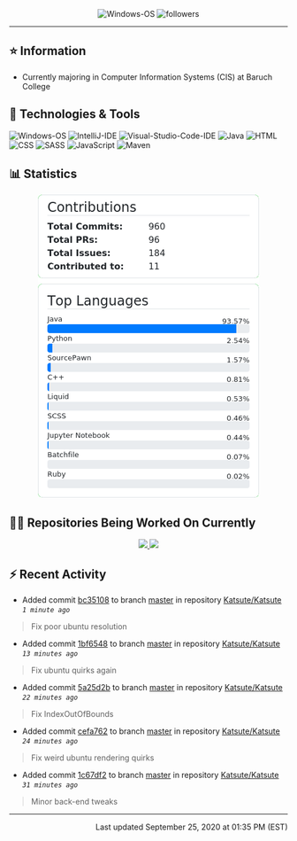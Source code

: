 <div align="center">
    <img 
        src="https://img.shields.io/badge/OS-Windows-informational?style=for-the-badge&color=3278be"
        alt="Windows-OS">
    <img 
        src="https://img.shields.io/github/followers/katsute?color=3278be&style=for-the-badge"
        alt="followers">
</div>

<hr>

## ⭐ Information

 - Currently majoring in Computer Information Systems (CIS) at Baruch College

## 🔧 Technologies & Tools

<img 
    src="https://img.shields.io/badge/OS-Windows-informational?style=flat-square&color=3278be"
    alt="Windows-OS">
<img 
    src="https://img.shields.io/badge/Editor-IntelliJ_IDEA-informational?style=flat-square&logo=intellij-idea&logoColor=white&color=3278be"
    alt="IntelliJ-IDE">
<img 
    src="https://img.shields.io/badge/Editor-Visual_Studio_Code-informational?style=flat-square&logo=Visual-Studio-Code&logoColor=white&color=3278be"
    alt="Visual-Studio-Code-IDE">
<img 
    src="https://img.shields.io/badge/Code-Java-informational?style=flat-square&logo=java&logoColor=white&color=3278be"
    alt="Java">
<img 
    src="https://img.shields.io/badge/Code-HTML-informational?style=flat-square&logo=html5&logoColor=white&color=3278be"
    alt="HTML">
<img 
    src="https://img.shields.io/badge/Code-CSS-informational?style=flat-square&logo=css-wizardry&logoColor=white&color=3278be"
    alt="CSS">
<img 
    src="https://img.shields.io/badge/Code-SASS-informational?style=flat-square&logo=sass&logoColor=white&color=3278be"
    alt="SASS">
<img 
    src="https://img.shields.io/badge/Code-JavaScript-informational?style=flat-square&logo=javascript&logoColor=white&color=3278be"
    alt="JavaScript">
<img 
    src="https://img.shields.io/badge/Tools-Maven-informational?style=flat-square&logo=apache-maven&logoColor=white&color=3278be"
    alt="Maven">

## 📊 Statistics
<div align="center">
    <a href="https://github.com/Katsute/Katsute/">
        <img src="https://github.com/Katsute/Katsute/blob/master/contributions.png">
    </a>
    <a href="https://github.com/Katsute/Katsute/">
        <img src="https://github.com/Katsute/Katsute/blob/master/languages.png">
    </a>
</div>

## 👨‍💻 Repositories Being Worked On Currently
<div align="center">
    <a href="https://github.com/Ktt-Development/ktt-development.github.io">
        <img
            src="https://github-readme-stats.vercel.app/api/pin/?username=ktt-development&repo=ktt-development.github.io&show_owner=true&title_color=3278be&text_color=202020">
    </a>
    <a href="https://github.com/Ktt-Development/rexedia">
        <img
            src="https://github-readme-stats.vercel.app/api/pin/?username=Ktt-Development&repo=rexedia&show_owner=true&title_color=3278be&text_color=202020">
    </a>
</div>

## ⚡ Recent Activity

 - Added commit [bc35108](https://api.github.com/repos/Katsute/Katsute/commit/bc3510894498094fb1aabf0d58af1d3093c67f9c) to branch [master](https://api.github.com/repos/Katsute/Katsute/tree/master) in repository [Katsute/Katsute](https://api.github.com/repos/Katsute/Katsute)  *`1 minute ago`*
  > Fix poor ubuntu resolution
 - Added commit [1bf6548](https://api.github.com/repos/Katsute/Katsute/commit/1bf65487965e58d73159f1a69f313fd2125771d9) to branch [master](https://api.github.com/repos/Katsute/Katsute/tree/master) in repository [Katsute/Katsute](https://api.github.com/repos/Katsute/Katsute)  *`13 minutes ago`*
  > Fix ubuntu quirks again
 - Added commit [5a25d2b](https://api.github.com/repos/Katsute/Katsute/commit/5a25d2b468b47f208d67554f07c087ce4102fec7) to branch [master](https://api.github.com/repos/Katsute/Katsute/tree/master) in repository [Katsute/Katsute](https://api.github.com/repos/Katsute/Katsute)  *`22 minutes ago`*
  > Fix IndexOutOfBounds
 - Added commit [cefa762](https://api.github.com/repos/Katsute/Katsute/commit/cefa76247a3d4fc27e54c255d229d2c4e6d8b9e2) to branch [master](https://api.github.com/repos/Katsute/Katsute/tree/master) in repository [Katsute/Katsute](https://api.github.com/repos/Katsute/Katsute)  *`24 minutes ago`*
  > Fix weird ubuntu rendering quirks
 - Added commit [1c67df2](https://api.github.com/repos/Katsute/Katsute/commit/1c67df27821a674551930d2844cc82ef8dd3a43c) to branch [master](https://api.github.com/repos/Katsute/Katsute/tree/master) in repository [Katsute/Katsute](https://api.github.com/repos/Katsute/Katsute)  *`31 minutes ago`*
  > Minor back-end tweaks

---
<p align="right">Last updated September 25, 2020 at 01:35 PM (EST)</p>